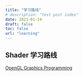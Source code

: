 ```yaml
---
title: "学习路线"
# description: "test post index"
date: 2021-01-14
draft: false
toc: false
url: "learning"
---
```


## Shader 学习路线

[OpenGL Graphics Programming](zh/2_beginner/1_opengl/1_OpenGL%20Graphics%20Programming.md)



